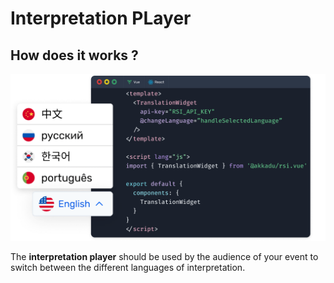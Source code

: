 # Interpretation PLayer

## How does it works ? 

![An image](../images/interpretation-player.png)


The **interpretation player** should be used by the audience of your event to switch between the different languages of interpretation.
